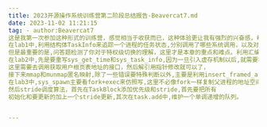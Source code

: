 ```yaml
---
title: 2023开源操作系统训练营第二阶段总结报告-Beavercat7.md
date: 2023-11-02 11:21:15
tag: - author:Beavercat7
这是我第一次参加这种形式的训练营，感觉相当于收获而已，这种体验更让我有强烈的兴奋感，希望借此机会多接触开源，在开源社区中不断精进自己的技术。
在lab1中,利用结构体TaskInfo来追踪一个进程的任务状态,分别调用了哪些系统调用，以及对应的次数,距离任务第一次被调用的时长，然后来完成sys_task_info,这个相对简单,只要了解系统调用的大致流程就行，知道add_syscalltimes要放在syscall函数体内,知道大致代码框架就能写出来。
但是最重要的是,问答题检测了你对于特权级切换的理解，这里才是本章的重点和难点。利用汇编语言操作寄存器。
在lab2中,先是要重写sys_get_time和sys_task_info,因为一旦引入虚存机制以后,就需要将用户态的虚拟地址根据当前的进程页表来转换成实际的物理地址，
这里需要去调用获取用户根页表地址的接口，然后解引用指针修改就可以了，
接下来mmap和munmap匿名映射,除了一些错误要特殊判断以外,主要是利用insert_framed_area函数，在一些循环判断逻辑段是否有效(find_pte函数)就能解决。
在lab3中,sys_spawn主要看fork+exec来仿照写,这里不必像fork一样复制父进程的地址空间,是因为exec本身就要替代原进程(包括地址空间)，没必要了。
然后stride调度算法，首先在TaskBlock添加优先级和stride,首先要把所有
初始化和要更新的加上一个stride更新,其次在task.add中,维护一个单调递增的队列。


---
```

